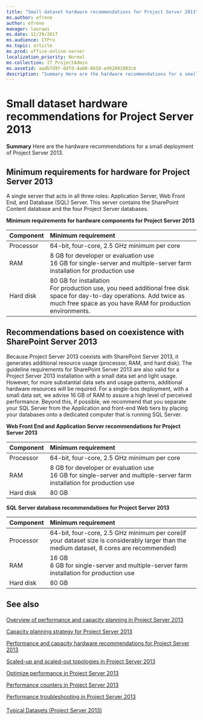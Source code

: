 ```yaml
---
title: "Small dataset hardware recommendations for Project Server 2013"
ms.author: efrene
author: efrene
manager: laurawi
ms.date: 11/29/2017
ms.audience: ITPro
ms.topic: article
ms.prod: office-online-server
localization_priority: Normal
ms.collection: IT_ProjectAdmin
ms.assetid: aadb7d9f-ddfd-4a80-8658-ed92891903c6
description: "Summary Here are the hardware recommendations for a small deployment of Project Server 2013."
---
```


# Small dataset hardware recommendations for Project Server 2013
 
 **Summary** Here are the hardware recommendations for a small deployment of Project Server 2013.
  
## Minimum requirements for hardware for Project Server 2013

A single server that acts in all three roles: Application Server, Web Front End, and Database (SQL) Server. This server contains the SharePoint Content database and the four Project Server databases.
  
**Minimum requirements for hardware components for Project Server 2013**

|**Component**|**Minimum requirement**|
|:-----|:-----|
|Processor  <br/> |64-bit, four-core, 2.5 GHz minimum per core  <br/> |
|RAM  <br/> |8 GB for developer or evaluation use  <br/> 16 GB for single-server and multiple-server farm installation for production use  <br/> |
|Hard disk  <br/> |80 GB for installation  <br/> For production use, you need additional free disk space for day-to-day operations. Add twice as much free space as you have RAM for production environments.  <br/> |
   
## Recommendations based on coexistence with SharePoint Server 2013

Because Project Server 2013 coexists with SharePoint Server 2013, it generates additional resource usage (processor, RAM, and hard disk). The guideline requirements for SharePoint Server 2013 are also valid for a Project Server 2013 installation with a small data set and light usage. However, for more substantial data sets and usage patterns, additional hardware resources will be required. For a single-box deployment, with a small data set, we advise 16 GB of RAM to assure a high level of perceived performance. Beyond this, if possible, we recommend that you separate your SQL Server from the Application and front-end Web tiers by placing your databases onto a dedicated computer that is running SQL Server.
  
**Web Front End and Application Server recommendations for Project Server 2013**

|**Component**|**Minimum requirement**|
|:-----|:-----|
|Processor  <br/> |64-bit, four-core, 2.5 GHz minimum per core  <br/> |
|RAM  <br/> |8 GB for developer or evaluation use  <br/> 16 GB for single-server and multiple-server farm installation for production use  <br/> |
|Hard disk  <br/> |80 GB  <br/> |
   
**SQL Server database recommendations for Project Server 2013**

|**Component**|**Minimum requirement**|
|:-----|:-----|
|Processor  <br/> |64-bit, four-core, 2.5 GHz minimum per core(if your dataset size is considerably larger than the medium dataset, 8 cores are recommended)  <br/> |
|RAM  <br/> |16 GB  <br/> 8 GB for single-server and multiple-server farm installation for production use  <br/> |
|Hard disk  <br/> |80 GB  <br/> |
   
## See also

#### 

[Overview of performance and capacity planning in Project Server 2013](overview-of-performance-and-capacity-planning-in-project-server-2013.md)
  
[Capacity planning strategy for Project Server 2013](capacity-planning-strategy-for-project-server-2013.md)
  
[Performance and capacity hardware recommendations for Project Server 2013](performance-and-capacity-hardware-recommendations-for-project-server-2013.md)
  
[Scaled-up and scaled-out topologies in Project Server 2013](scaled-up-and-scaled-out-topologies-in-project-server-2013.md)
  
[Optimize performance in Project Server 2013](optimize-performance-in-project-server-2013.md)
  
[Performance counters in Project Server 2013](performance-counters-in-project-server-2013.md)
  
[Performance troubleshooting in Project Server 2013](performance-troubleshooting-in-project-server-2013.md)
#### 

[Typical Datasets (Project Server 2013)](http://technet.microsoft.com/library/e2a0a4b6-0bda-468e-aeca-00f2807bf644.aspx)


